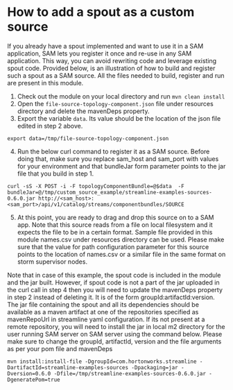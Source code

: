 # How to add a spout as a custom source

If you already have a spout implemented and want to use it in a SAM application, SAM lets you register it once  and re-use in any SAM application. This 
way, you can avoid rewriting code and leverage existing spout code. Provided below, is an illustration of how to build and register such a spout as a SAM source. 
All the files needed to build, register and run are present in this module.

1. Check out the module on your local directory and run `mvn clean install`
2. Open the `file-source-topology-component.json` file under resources directory and delete the mavenDeps property.
3. Export the variable `data`. Its value should be the location of the json file edited in step 2 above.

`export data=/tmp/file-source-topology-component.json`

4. Run the below curl command to register it as a SAM source. Before doing that, make sure you replace sam_host and sam_port with values for your environment
 and that bundleJar form parameter points to the jar file that you build in step 1. 

`curl -sS -X POST -i -F topologyComponentBundle=@$data  -F bundleJar=@/tmp/custom_source_example/streamline-examples-sources-0.6.0.jar http://<sam_host>:<sam_port>/api/v1/catalog/streams/componentbundles/SOURCE`

5. At this point, you are ready to drag and drop this source on to a SAM app. Note that this source reads from a file on local filesystem and it expects the 
file to be in a certain format. Sample file provided in this module names.csv under resources directory can be used. Please make sure that the value for path 
configuration parameter for this source points to the location of names.csv or a similar file in the same format on storm supervisor nodes.

Note that in case of this example, the spout code is included in the module and the jar built. However, if spout code is not a part of the jar uploaded in 
the curl call in step 4 then you will need to update the mavenDeps property in step 2 instead of deleting it. It is of the form groupId:artifactId:version. 
The jar file containing the spout and all its dependencies should be available as a maven artifact at one of the repositories specified as mavenRepoUrl in 
streamline yaml configuration. If its not present at a remote repository, you will need to install the jar in local m2 directory for the user running SAM server
on SAM server using the command below. Please make sure to change the groupId, artifactId, version and the file arguments as per your pom file and mavenDeps

`mvn install:install-file -DgroupId=com.hortonworks.streamline -DartifactId=streamline-examples-sources -Dpackaging=jar -Dversion=0.6.0 -Dfile=/tmp/streamline-examples-sources-0.6.0.jar -DgeneratePom=true`
